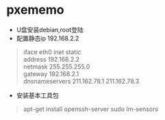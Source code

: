 pxememo
=======

* U盘安装debian,root登陆
* 配置静态ip 192.168.2.2

>   iface eth0 inet static  
        address 192.168.2.2  
        netmask 255.255.255.0  
        gateway 192.168.2.1  
        dnsnameservers 211.162.78.1 211.162.78.3
* 安装基本工具包
> apt-get install openssh-server sudo  lm-sensors
